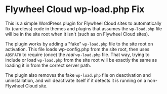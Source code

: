 # Flywheel Cloud wp-load.php Fix

This is a simple WordPress plugin for Flywheel Cloud sites to automatically fix (careless) code in themes and plugins that assumes the `wp-load.php` file will be in the site root when it isn't (such as on Flywheel Cloud sites).

The plugin works by adding a "fake" `wp-load.php` file to the site root on activation. This file loads wp-config.php from the site root, then uses `ABSPATH` to require (once) the _real_ `wp-load.php` file. That way, trying to include or load `wp-load.php` from the site root will be exactly the same as loading it in from the correct server path.

The plugin also removes the fake `wp-load.php` file on deactivation and uninstallation, and will deactivate itself if it detects it is running on a non-Flywheel Cloud site.

